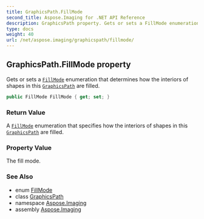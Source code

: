 ```yaml
---
title: GraphicsPath.FillMode
second_title: Aspose.Imaging for .NET API Reference
description: GraphicsPath property. Gets or sets a FillMode enumeration that determines how the interiors of shapes in this GraphicsPath are filled
type: docs
weight: 40
url: /net/aspose.imaging/graphicspath/fillmode/
---
```

## GraphicsPath.FillMode property

Gets or sets a [`FillMode`](../../fillmode/) enumeration that determines how the interiors of shapes in this [`GraphicsPath`](../) are filled.

```csharp
public FillMode FillMode { get; set; }
```

### Return Value

A [`FillMode`](../../fillmode/) enumeration that specifies how the interiors of shapes in this [`GraphicsPath`](../) are filled.

### Property Value

The fill mode.

### See Also

* enum [FillMode](../../fillmode/)
* class [GraphicsPath](../)
* namespace [Aspose.Imaging](../../graphicspath/)
* assembly [Aspose.Imaging](../../../)


